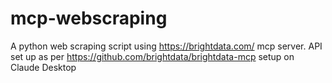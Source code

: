 # mcp-webscraping
A python web scraping script using https://brightdata.com/ mcp server. API set up as per https://github.com/brightdata/brightdata-mcp setup on Claude Desktop
